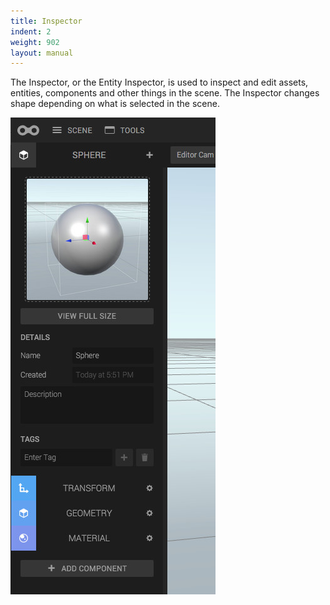 ```yaml
---
title: Inspector
indent: 2
weight: 902
layout: manual
---
```

The Inspector, or the Entity Inspector, is used to inspect and edit assets, entities, components and other things in the scene. The Inspector changes shape depending on what is selected in the scene.

![](inspector.jpg)